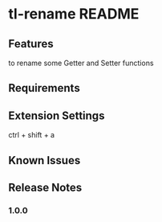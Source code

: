 # tl-rename README


## Features

to rename some Getter and Setter functions

## Requirements


## Extension Settings

ctrl + shift + a

## Known Issues


## Release Notes


### 1.0.0


